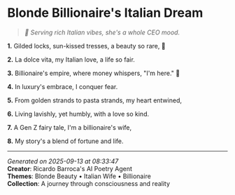 # Blonde Billionaire's Italian Dream

> *💄 Serving rich Italian vibes, she's a whole CEO mood.*

**1.** Gilded locks, sun-kissed tresses, a beauty so rare, 💫


**2.** La dolce vita, my Italian love, a life so fair.


**3.** Billionaire's empire, where money whispers, "I'm here." 💎


**4.** In luxury's embrace, I conquer fear.


**5.** From golden strands to pasta strands, my heart entwined,


**6.** Living lavishly, yet humbly, with a love so kind.


**7.** A Gen Z fairy tale, I'm a billionaire's wife,


**8.** My story's a blend of fortune and life.



---

*Generated on 2025-09-13 at 08:33:47*  
**Creator**: Ricardo Barroca's AI Poetry Agent  
**Themes**: Blonde Beauty • Italian Wife • Billionaire  
**Collection**: A journey through consciousness and reality